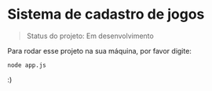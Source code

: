 <h1> Sistema de cadastro de jogos</h1>

> Status do projeto: Em desenvolvimento

Para rodar esse projeto na sua máquina, por favor digite:


```
node app.js
```

:)